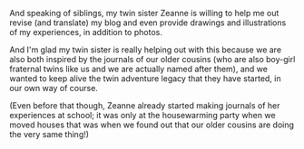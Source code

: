 And speaking of siblings, my twin sister Zeanne is willing to help me out revise (and translate) my blog and even provide drawings and illustrations of my experiences, in addition to photos. 

And I'm glad my twin sister is really helping out with this because we are also both inspired by the journals of our older cousins (who are also boy-girl fraternal twins like us and we are actually named after them), and we wanted to keep alive the twin adventure legacy that they have started, in our own way of course. 

(Even before that though, Zeanne already started making journals of her experiences at school; it was only at the housewarming party when we moved houses that was when we found out that our older cousins are doing the very same thing!)